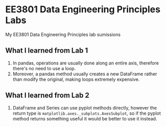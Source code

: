 # EE3801 Data Engineering Principles Labs
My EE3801 Data Engineering Principles lab sumissions

## What I learned from Lab 1
1. In pandas, operations are usually done along an entire axis, therefore there's no need to use a loop.
1. Moreover, a pandas method usually creates a new DataFrame rather than modify the original, making loops extremely expensive.

## What I learned from Lab 2
1. DataFrame and Series can use pyplot methods directly, however the return type is `matplotlib.axes._subplots.AxesSubplot`, so if the pyplot method returns something useful it would be better to use it instead.
